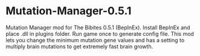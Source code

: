 # Mutation-Manager-0.5.1
Mutation Manager mod for The Bibites 0.5.1 (BepInEx).
Install BepInEx and place .dll in plugins folder. Run game once to generate config file.
This mod lets you change the minimum mutation gene values and has a setting to multiply brain mutations to get extremely fast brain growth.
